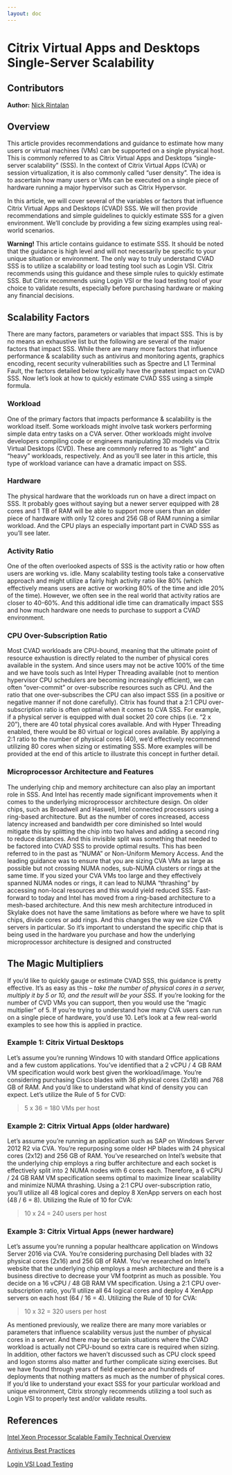 ```yaml
---
layout: doc
---
```

# Citrix Virtual Apps and Desktops Single-Server Scalability

## Contributors

**Author:** [Nick Rintalan](https://www.citrix.com/blogs/author/nicholasr/)

## Overview

This article provides recommendations and guidance to estimate how many users or virtual machines (VMs) can be supported on a single physical host. This is commonly referred to as Citrix Virtual Apps and Desktops “single-server scalability” (SSS). In the context of Citrix Virtual Apps (CVA) or session virtualization, it is also commonly called “user density”. The idea is to ascertain how many users or VMs can be executed on a single piece of hardware running a major hypervisor such as Citrix Hypervsor.

In this article, we will cover several of the variables or factors that influence Citrix Virtual Apps and Desktops (CVAD) SSS. We will then provide recommendations and simple guidelines to quickly estimate SSS for a given environment. We’ll conclude by providing a few sizing examples using real-world scenarios.

**Warning!** This article contains guidance to estimate SSS. It should be noted that the guidance is high level and will not necessarily be specific to your unique situation or environment. The only way to truly understand CVAD SSS is to utilize a scalability or load testing tool such as Login VSI. Citrix recommends using this guidance and these simple rules to quickly estimate SSS. But Citrix recommends using Login VSI or the load testing tool of your choice to validate results, especially before purchasing hardware or making any financial decisions.

## Scalability Factors

There are many factors, parameters or variables that impact SSS. This is by no means an exhaustive list but the following are several of the major factors that impact SSS. While there are many more factors that influence performance & scalability such as antivirus and monitoring agents, graphics encoding, recent security vulnerabilities such as Spectre and L1 Terminal Fault, the factors detailed below typically have the greatest impact on CVAD SSS. Now let’s look at how to quickly estimate CVAD SSS using a simple formula.

### Workload

One of the primary factors that impacts performance & scalability is the workload itself. Some workloads might involve task workers performing simple data entry tasks on a CVA server. Other workloads might involve developers compiling code or engineers manipulating 3D models via Citrix Virtual Desktops (CVD). These are commonly referred to as “light” and “heavy” workloads, respectively. And as you’ll see later in this article, this type of workload variance can have a dramatic impact on SSS.

### Hardware

The physical hardware that the workloads run on have a direct impact on SSS. It probably goes without saying but a newer server equipped with 28 cores and 1 TB of RAM will be able to support more users than an older piece of hardware with only 12 cores and 256 GB of RAM running a similar workload. And the CPU plays an especially important part in CVAD SSS as you’ll see later.

### Activity Ratio

One of the often overlooked aspects of SSS is the activity ratio or how often users are working vs. idle. Many scalability testing tools take a conservative approach and might utilize a fairly high activity ratio like 80% (which effectively means users are active or working 80% of the time and idle 20% of the time). However, we often see in the real world that activity ratios are closer to 40-60%. And this additional idle time can dramatically impact SSS and how much hardware one needs to purchase to support a CVAD environment.

### CPU Over-Subscription Ratio

Most CVAD workloads are CPU-bound, meaning that the ultimate point of resource exhaustion is directly related to the number of physical cores available in the system. And since users may not be active 100% of the time and we have tools such as Intel Hyper Threading available (not to mention hypervisor CPU schedulers are becoming increasingly efficient), we can often “over-commit” or over-subscribe resources such as CPU. And the ratio that one over-subscribes the CPU can also impact SSS (in a positive or negative manner if not done carefully). Citrix has found that a 2:1 CPU over-subscription ratio is often optimal when it comes to CVA SSS. For example, if a physical server is equipped with dual socket 20 core chips (i.e. “2 x 20”), there are 40 total physical cores available. And with Hyper Threading enabled, there would be 80 virtual or logical cores available. By applying a 2:1 ratio to the number of physical cores (40), we’d effectively recommend utilizing 80 cores when sizing or estimating SSS. More examples will be provided at the end of this article to illustrate this concept in further detail.

### Microprocessor Architecture and Features

The underlying chip and memory architecture can also play an important role in SSS. And Intel has recently made significant improvements when it comes to the underlying microprocessor architecture design. On older chips, such as Broadwell and Haswell, Intel connected processors using a ring-based architecture. But as the number of cores increased, access latency increased and bandwidth per core diminished so Intel would mitigate this by splitting the chip into two halves and adding a second ring to reduce distances. And this invisible split was something that needed to be factored into CVAD SSS to provide optimal results. This has been referred to in the past as “NUMA” or Non-Uniform Memory Access. And the leading guidance was to ensure that you are sizing CVA VMs as large as possible but not crossing NUMA nodes, sub-NUMA clusters or rings at the same time. If you sized your CVA VMs too large and they effectively spanned NUMA nodes or rings, it can lead to NUMA “thrashing” by accessing non-local resources and this would yield reduced SSS. Fast-forward to today and Intel has moved from a ring-based architecture to a mesh-based architecture. And this new mesh architecture introduced in Skylake does not have the same limitations as before where we have to split chips, divide cores or add rings. And this changes the way we size CVA servers in particular. So it’s important to understand the specific chip that is being used in the hardware you purchase and how the underlying microprocessor architecture is designed and constructed

## The Magic Multipliers

If you’d like to quickly gauge or estimate CVAD SSS, this guidance is pretty effective. It’s as easy as this – *take the number of physical cores in a server, multiply it by 5 or 10, and the result will be your SSS.*  If you’re looking for the number of CVD VMs you can support, then you would use the “magic multiplier” of 5. If you’re trying to understand how many CVA users can run on a single piece of hardware, you’d use 10. Let’s look at a few real-world examples to see how this is applied in practice.

### Example 1: Citrix Virtual Desktops

Let’s assume you’re running Windows 10 with standard Office applications and a few custom applications. You’ve identified that a 2 vCPU / 4 GB RAM VM specification would work best given the workload/image. You’re considering purchasing Cisco blades with 36 physical cores (2x18) and 768 GB of RAM. And you’d like to understand what kind of density you can expect. Let’s utilize the Rule of 5 for CVD:

> 5 x 36 = 180 VMs per host

### Example 2: Citrix Virtual Apps (older hardware)

Let’s assume you’re running an application such as SAP on Windows Server 2012 R2 via CVA. You’re repurposing some older HP blades with 24 physical cores (2x12) and 256 GB of RAM. You’ve researched on Intel’s website that the underlying chip employs a ring buffer architecture and each socket is effectively split into 2 NUMA nodes with 6 cores each. Therefore, a 6 vCPU / 24 GB RAM VM specification seems optimal to maximize linear scalability and minimize NUMA thrashing. Using a 2:1 CPU over-subscription ratio, you’ll utilize all 48 logical cores and deploy 8 XenApp servers on each host (48 / 6 = 8). Utilizing the Rule of 10 for CVA:

> 10 x 24 = 240 users per host

### Example 3: Citrix Virtual Apps (newer hardware)

Let’s assume you’re running a popular healthcare application on Windows Server 2016 via CVA. You’re considering purchasing Dell blades with 32 physical cores (2x16) and 256 GB of RAM. You’ve researched on Intel’s website that the underlying chip employs a mesh architecture and there is a business directive to decrease your VM footprint as much as possible. You decide on a 16 vCPU / 48 GB RAM VM specification. Using a 2:1 CPU over-subscription ratio, you’ll utilize all 64 logical cores and deploy 4 XenApp servers on each host (64 / 16 = 4). Utilizing the Rule of 10 for CVA:

> 10 x 32 = 320 users per host

As mentioned previously, we realize there are many more variables or parameters that influence scalability versus just the number of physical cores in a server. And there may be certain situations where the CVAD workload is actually not CPU-bound so extra care is required when sizing. In addition, other factors we haven’t discussed such as CPU clock speed and logon storms also matter and further complicate sizing exercises. But we have found through years of field experience and hundreds of deployments that nothing matters as much as the number of physical cores. If you’d like to understand your exact SSS for your particular workload and unique environment, Citrix strongly recommends utilizing a tool such as Login VSI to properly test and/or validate results.

## References

[Intel Xeon Processor Scalable Family Technical Overview](https://software.intel.com/en-us/articles/intel-xeon-processor-scalable-family-technical-overview)

[Antivirus Best Practices](/en-us/tech-zone/build/tech-papers/antivirus-best-practices.html)

[Login VSI Load Testing](https://www.loginvsi.com/products/application-and-capacity-load-testing)
